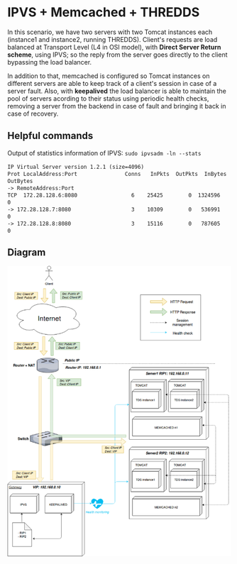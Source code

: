# IPVS + Memcached + THREDDS #

In this scenario, we have two servers with two Tomcat instances each (instance1 and instance2, running THREDDS). 
Client's requests are load balanced at Transport Level (L4 in OSI model), with __Direct Server Return scheme__, using IPVS; so the reply from the server goes directly to the client bypassing the load balancer.

In addition to that, memcached is configured so Tomcat instances on different servers are able to keep track of a client's session in case of a server fault. Also, with __keepalived__ the load balancer is able to maintain
the pool of servers acording to their status using periodic health checks, removing a server from the backend in case of fault and bringing it back in case of recovery.

## Helpful commands

Output of statistics information of IPVS:
``sudo ipvsadm -ln --stats``

```
IP Virtual Server version 1.2.1 (size=4096)
Prot LocalAddress:Port               Conns   InPkts  OutPkts  InBytes OutBytes
-> RemoteAddress:Port
TCP  172.28.128.6:8080                 6    25425        0  1324596        0
-> 172.28.128.7:8080                   3    10309        0   536991        0
-> 172.28.128.8:8080                   3    15116        0   787605        0
```
## Diagram ##
![Diagram ipvs_memcached](./ipvs_memcached_diagram.png)

